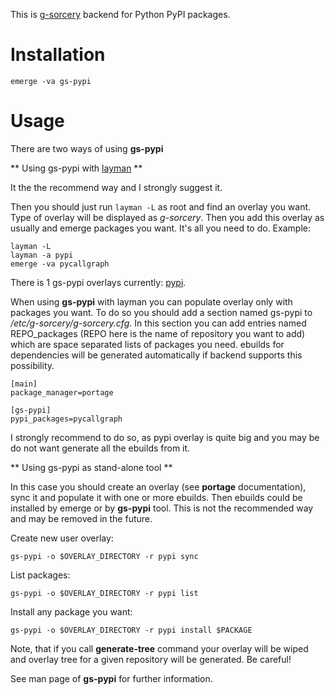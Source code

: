 This is [g-sorcery](https://github.com/jauhien/g-sorcery) backend for Python PyPI packages.


Installation
======================

```
emerge -va gs-pypi
```

Usage
======================

There are two ways of using **gs-pypi**

** Using gs-pypi with [layman](https://wiki.gentoo.org/wiki/Layman) **

It the the recommend way and I strongly suggest it.

Then you should just run `layman -L` as
root and find an overlay you want. Type of overlay will be
displayed as *g-sorcery*. Then you add this overlay as
usually and emerge packages you want. It's all you need to do. Example:

```
layman -L
layman -a pypi
emerge -va pycallgraph
```

There is 1 gs-pypi overlays currently: [pypi](https://pypi.python.org/pypi).

When using **gs-pypi** with layman you can populate overlay only with packages you want.
To do so you should add a section named gs-pypi to */etc/g-sorcery/g-sorcery.cfg*.
In this section you can add entries named REPO_packages (REPO here is the name
of repository you want to add) which are space separated lists of packages you need. ebuilds for
dependencies will be generated automatically if backend supports this possibility.

```
[main]
package_manager=portage

[gs-pypi]
pypi_packages=pycallgraph
```
I strongly recommend to do so, as pypi overlay is quite big and you may be
do not want generate all the ebuilds from it.


** Using gs-pypi as stand-alone tool **

In this case you should create an overlay (see **portage** documentation), sync it and populate
it with one or more ebuilds. Then ebuilds could be installed by emerge or by **gs-pypi** tool.
This is not the recommended way and may be removed in the future.

Create new user overlay:

```
gs-pypi -o $OVERLAY_DIRECTORY -r pypi sync
```

List packages:

```
gs-pypi -o $OVERLAY_DIRECTORY -r pypi list
```

Install any package you want:

```
gs-pypi -o $OVERLAY_DIRECTORY -r pypi install $PACKAGE
```

Note, that if you call **generate-tree** command your overlay
will be wiped and overlay tree for a given repository will be generated. Be careful!

See man page of **gs-pypi** for further information.

